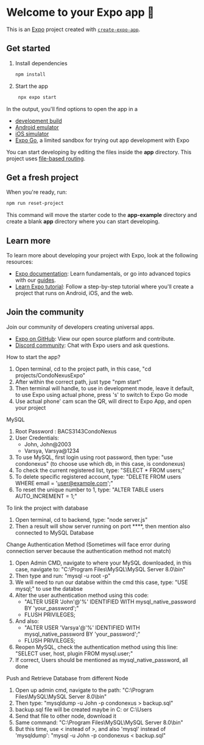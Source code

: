 # Welcome to your Expo app 👋

This is an [Expo](https://expo.dev) project created with [`create-expo-app`](https://www.npmjs.com/package/create-expo-app).

## Get started

1. Install dependencies

   ```bash
   npm install
   ```

2. Start the app

   ```bash
    npx expo start
   ```

In the output, you'll find options to open the app in a

- [development build](https://docs.expo.dev/develop/development-builds/introduction/)
- [Android emulator](https://docs.expo.dev/workflow/android-studio-emulator/)
- [iOS simulator](https://docs.expo.dev/workflow/ios-simulator/)
- [Expo Go](https://expo.dev/go), a limited sandbox for trying out app development with Expo

You can start developing by editing the files inside the **app** directory. This project uses [file-based routing](https://docs.expo.dev/router/introduction).

## Get a fresh project

When you're ready, run:

```bash
npm run reset-project
```

This command will move the starter code to the **app-example** directory and create a blank **app** directory where you can start developing.

## Learn more

To learn more about developing your project with Expo, look at the following resources:

- [Expo documentation](https://docs.expo.dev/): Learn fundamentals, or go into advanced topics with our [guides](https://docs.expo.dev/guides).
- [Learn Expo tutorial](https://docs.expo.dev/tutorial/introduction/): Follow a step-by-step tutorial where you'll create a project that runs on Android, iOS, and the web.

## Join the community

Join our community of developers creating universal apps.

- [Expo on GitHub](https://github.com/expo/expo): View our open source platform and contribute.
- [Discord community](https://chat.expo.dev): Chat with Expo users and ask questions.

How to start the app?
1. Open terminal, cd to the project path, in this case, "cd projects/CondoNexusExpo"
2. After within the correct path, just type "npm start"
3. Then terminal will handle, to use in development mode, leave it default, to use Expo using actual phone, press 's' to switch to Expo Go mode
4. Use actual phone' cam scan the QR, will direct to Expo App, and open your project

MySQL
1. Root Password : BACS3143CondoNexus
2. User Credentials:
    - John, John@2003
    - Varsya, Varsya@1234
3. To use MySQL, first login using root password, then type: "use condonexus" (to choose use which db, in this case, is condonexus)
4. To check the current registered list, type: "SELECT * FROM users;"
5. To delete specific registered account, type: "DELETE FROM users WHERE email = 'user@example.com';"
6. To reset the unique number to 1, type: "ALTER TABLE users AUTO_INCREMENT = 1;"

To link the project with database
1. Open terminal, cd to backend, type: "node server.js"
2. Then a result will show server running on port ****, then mention also connected to MySQL Database

Change Authentication Method (Sometimes will face error during connection server because the authentication method not match)
1. Open Admin CMD, navigate to where your MySQL downloaded, in this case, navigate to: "C:\Program Files\MySQL\MySQL Server 8.0\bin"
2. Then type and run: "mysql -u root -p"
3. We will need to run our databse within the cmd this case, type: "USE mysql;" to use the databse
4. Alter the user authentication method using this code: 
   - "ALTER USER 'John'@'%' IDENTIFIED WITH mysql_native_password BY 'your_password';"
   - FLUSH PRIVILEGES;
5. And also:
   - "ALTER USER 'Varsya'@'%' IDENTIFIED WITH mysql_native_password BY 'your_password';"
   - FLUSH PRIVILEGES;
6. Reopen MySQL, check the authentication method using this line: "SELECT user, host, plugin FROM mysql.user;"
7. If correct, Users should be mentioned as mysql_native_password, all done

Push and Retrieve Database from different Node
1. Open up admin cmd, navigate to the path: "C:\Program Files\MySQL\MySQL Server 8.0\bin"
2. Then type: "mysqldump -u John -p condonexus > backup.sql"
3. backup.sql file will be created maybe in C: or C:\Users
4. Send that file to other node, download it
5. Same command: "C:\Program Files\MySQL\MySQL Server 8.0\bin"
6. But this time, use < instead of >, and also 'mysql' instead of 'mysqldump': "mysql -u John -p condonexus < backup.sql"